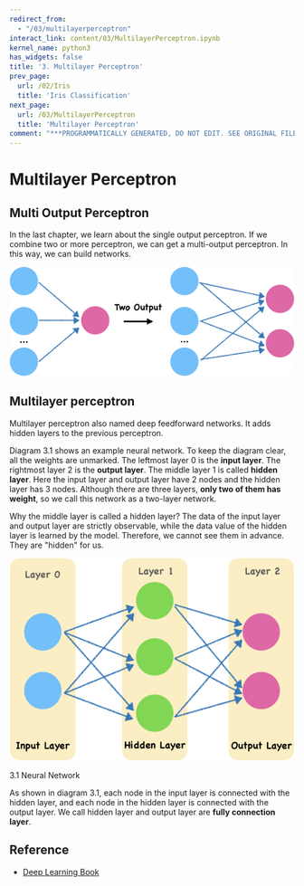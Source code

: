 ```yaml
---
redirect_from:
  - "/03/multilayerperceptron"
interact_link: content/03/MultilayerPerceptron.ipynb
kernel_name: python3
has_widgets: false
title: '3. Multilayer Perceptron'
prev_page:
  url: /02/Iris
  title: 'Iris Classification'
next_page:
  url: /03/MultilayerPerceptron
  title: 'Multilayer Perceptron'
comment: "***PROGRAMMATICALLY GENERATED, DO NOT EDIT. SEE ORIGINAL FILES IN /content***"
---
```


# Multilayer Perceptron

## Multi Output Perceptron

In the last chapter, we learn about the single output perceptron. If we combine two or more perceptron, we can get a multi-output perceptron. In this way, we can build networks.

![pn](./img/per.png)

## Multilayer perceptron

Multilayer perceptron also named deep feedforward networks. It adds hidden layers to the previous perceptron.

Diagram 3.1 shows an example neural network. To keep the diagram clear, all the weights are unmarked. The leftmost layer 0 is the **input layer**. The rightmost layer 2 is the **output layer**. The middle layer 1 is called **hidden layer**. Here the input layer and output layer have 2 nodes and the hidden layer has 3 nodes. Although there are three layers, **only two of them has weight**, so we call this network as a two-layer network.

Why the middle layer is called a hidden layer? The data of the input layer and output layer are strictly observable, while the data value of the hidden layer is learned by the model. Therefore, we cannot see them in advance. They are "hidden" for us.

![](./img/layer.png)

3.1 Neural Network

As shown in diagram 3.1, each node in the input layer is connected with the hidden layer, and each node in the hidden layer is connected with the output layer. We call hidden layer and output layer are **fully connection layer**.

## Reference

- [Deep Learning Book](http://www.deeplearningbook.org/contents/part_practical.html)
